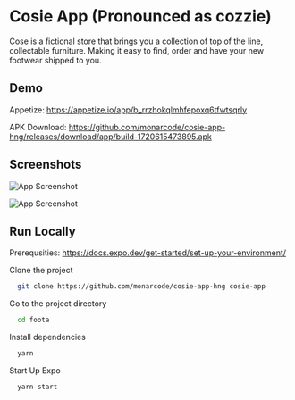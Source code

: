 
# Cosie App (Pronounced as cozzie)

Cose is a fictional store that brings you a collection of top of the line, collectable furniture. Making it easy to find, order and have your new footwear shipped to you.


## Demo

Appetize: https://appetize.io/app/b_rrzhokqlmhfepoxq6tfwtsqrly

APK Download: https://github.com/monarcode/cosie-app-hng/releases/download/app/build-1720615473895.apk


## Screenshots

![App Screenshot](https://res.cloudinary.com/dv2cnuyyq/image/upload/v1720616485/t6isrltloxnbxd7v0eno.png)

![App Screenshot](https://res.cloudinary.com/dv2cnuyyq/image/upload/v1720616485/ybiwrgfsrv762pgbs68g.png)


## Run Locally

Prerequsities: https://docs.expo.dev/get-started/set-up-your-environment/

Clone the project

```bash
  git clone https://github.com/monarcode/cosie-app-hng cosie-app
```

Go to the project directory

```bash
  cd foota
```

Install dependencies

```bash
  yarn
```

Start Up Expo

```bash
  yarn start
```


